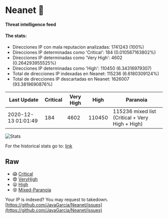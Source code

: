 # Neanet :hocho:
#### Threat intelligence feed
#### The stats:

- Direcciones IP con mala reputacion analizadas: 1741243 (100%)
- Direcciones IP determinadas como 'Critical':  184 (0.010567163802%)
- Direcciones IP determinadas como 'Very High':  4602 (0.264293955525%)
- Direcciones IP determinadas como 'High':  110450 (6.34316979307)
- Total de direcciones IP indexadas en Neanet:  115236 (6.6180309124%)
- Total de direcciones IP descartadas en Neanet:  1626007 (93.3819690876%)

| Last Update | Critical | Very High | High | Paranoia |
| --- | --- | --- | --- | --- |
| 2020-12-13 01:01:49 | 184 | 4602 | 110450 | 115236 mixed list (Critical + Very High + High)|

![Stats](https://docs.google.com/spreadsheets/d/e/2PACX-1vSnaNMIXVabIpDJjufMlzH7poXnshF3mgd8Is1g9ytUEzVsP5my4Trn8f-xkoLLQ38xpL3HtmUexLo6/pubchart?oid=501124687&format=image)

For the historical stats go to: [link](/stats.csv)
## Raw
- :scream: [Critical](https://raw.githubusercontent.com/JavaGarcia/Neanet/master/blacklists/neanet_critical.txt)
- :fearful: [VeryHigh](https://raw.githubusercontent.com/JavaGarcia/Neanet/master/blacklists/neanet_veryHigh.txtt)
- :frowning: [High](https://raw.githubusercontent.com/JavaGarcia/Neanet/master/blacklists/neanet_high.txt)
- :dizzy_face: [Mixed-Paranoia](https://raw.githubusercontent.com/JavaGarcia/Neanet/master/blacklists/neanet_all.txt)


Your IP is indexed? You may request to takedown. [https://github.com/JavaGarcia/Neanet/issues](https://github.com/JavaGarcia/Neanet/issues)
















































































































































































































































































































































































































































































































































































































































































































































































































































































































































































































































































































































































































































































































































































































































































































































































































































































































































































































































































































































































































































































































































































































































































































































































































































































































































































































































































































































































































































